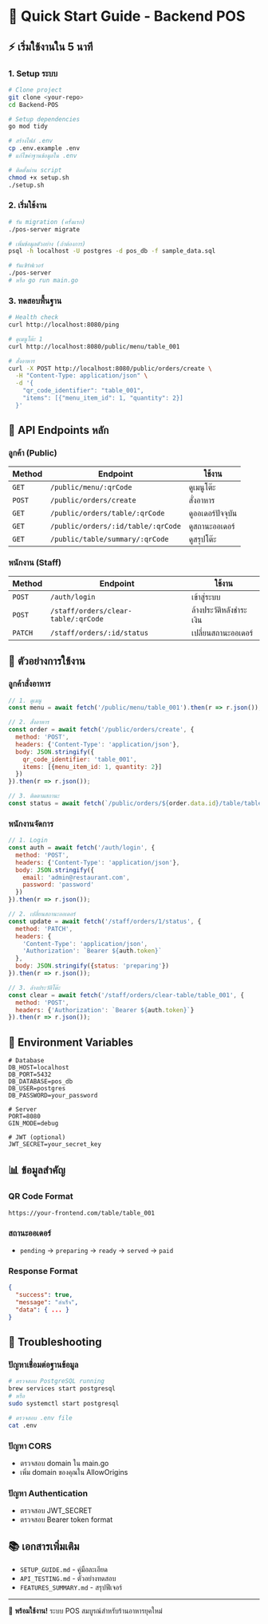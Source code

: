 # 🚀 Quick Start Guide - Backend POS

## ⚡ เริ่มใช้งานใน 5 นาที

### 1. Setup ระบบ
```bash
# Clone project
git clone <your-repo>
cd Backend-POS

# Setup dependencies
go mod tidy

# สร้างไฟล์ .env
cp .env.example .env
# แก้ไขค่าฐานข้อมูลใน .env

# ติดตั้งผ่าน script
chmod +x setup.sh
./setup.sh
```

### 2. เริ่มใช้งาน
```bash
# รัน migration (ครั้งแรก)
./pos-server migrate

# เพิ่มข้อมูลตัวอย่าง (ถ้าต้องการ)
psql -h localhost -U postgres -d pos_db -f sample_data.sql

# รันเซิร์ฟเวอร์
./pos-server
# หรือ go run main.go
```

### 3. ทดสอบพื้นฐาน
```bash
# Health check
curl http://localhost:8080/ping

# ดูเมนูโต๊ะ 1
curl http://localhost:8080/public/menu/table_001

# สั่งอาหาร
curl -X POST http://localhost:8080/public/orders/create \
  -H "Content-Type: application/json" \
  -d '{
    "qr_code_identifier": "table_001",
    "items": [{"menu_item_id": 1, "quantity": 2}]
  }'
```

## 🎯 API Endpoints หลัก

### ลูกค้า (Public)
| Method | Endpoint | ใช้งาน |
|--------|----------|-------|
| `GET` | `/public/menu/:qrCode` | ดูเมนูโต๊ะ |
| `POST` | `/public/orders/create` | สั่งอาหาร |
| `GET` | `/public/orders/table/:qrCode` | ดูออเดอร์ปัจจุบัน |
| `GET` | `/public/orders/:id/table/:qrCode` | ดูสถานะออเดอร์ |
| `GET` | `/public/table/summary/:qrCode` | ดูสรุปโต๊ะ |

### พนักงาน (Staff)
| Method | Endpoint | ใช้งาน |
|--------|----------|-------|
| `POST` | `/auth/login` | เข้าสู่ระบบ |
| `POST` | `/staff/orders/clear-table/:qrCode` | ล้างประวัติหลังชำระเงิน |
| `PATCH` | `/staff/orders/:id/status` | เปลี่ยนสถานะออเดอร์ |

## 📱 ตัวอย่างการใช้งาน

### ลูกค้าสั่งอาหาร
```javascript
// 1. ดูเมนู
const menu = await fetch('/public/menu/table_001').then(r => r.json());

// 2. สั่งอาหาร
const order = await fetch('/public/orders/create', {
  method: 'POST',
  headers: {'Content-Type': 'application/json'},
  body: JSON.stringify({
    qr_code_identifier: 'table_001',
    items: [{menu_item_id: 1, quantity: 2}]
  })
}).then(r => r.json());

// 3. ติดตามสถานะ
const status = await fetch(`/public/orders/${order.data.id}/table/table_001`).then(r => r.json());
```

### พนักงานจัดการ
```javascript
// 1. Login
const auth = await fetch('/auth/login', {
  method: 'POST',
  headers: {'Content-Type': 'application/json'},
  body: JSON.stringify({
    email: 'admin@restaurant.com',
    password: 'password'
  })
}).then(r => r.json());

// 2. เปลี่ยนสถานะออเดอร์
const update = await fetch('/staff/orders/1/status', {
  method: 'PATCH',
  headers: {
    'Content-Type': 'application/json',
    'Authorization': `Bearer ${auth.token}`
  },
  body: JSON.stringify({status: 'preparing'})
}).then(r => r.json());

// 3. ล้างประวัติโต๊ะ
const clear = await fetch('/staff/orders/clear-table/table_001', {
  method: 'POST',
  headers: {'Authorization': `Bearer ${auth.token}`}
}).then(r => r.json());
```

## 🔧 Environment Variables

```env
# Database
DB_HOST=localhost
DB_PORT=5432
DB_DATABASE=pos_db
DB_USER=postgres
DB_PASSWORD=your_password

# Server
PORT=8080
GIN_MODE=debug

# JWT (optional)
JWT_SECRET=your_secret_key
```

## 📊 ข้อมูลสำคัญ

### QR Code Format
```
https://your-frontend.com/table/table_001
```

### สถานะออเดอร์
- `pending` → `preparing` → `ready` → `served` → `paid`

### Response Format
```json
{
  "success": true,
  "message": "สำเร็จ",
  "data": { ... }
}
```

## 🚨 Troubleshooting

### ปัญหาเชื่อมต่อฐานข้อมูล
```bash
# ตรวจสอบ PostgreSQL running
brew services start postgresql
# หรือ
sudo systemctl start postgresql

# ตรวจสอบ .env file
cat .env
```

### ปัญหา CORS
- ตรวจสอบ domain ใน main.go
- เพิ่ม domain ของคุณใน AllowOrigins

### ปัญหา Authentication
- ตรวจสอบ JWT_SECRET
- ตรวจสอบ Bearer token format

## 📚 เอกสารเพิ่มเติม
- `SETUP_GUIDE.md` - คู่มือละเอียด
- `API_TESTING.md` - ตัวอย่างทดสอบ
- `FEATURES_SUMMARY.md` - สรุปฟีเจอร์

---
🎉 **พร้อมใช้งาน!** ระบบ POS สมบูรณ์สำหรับร้านอาหารยุคใหม่
